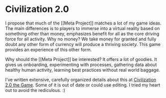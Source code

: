 # Civilization 2.0

I propose that much of the [[Meta Project]] matches a lot of my game ideas. The main differences is to players to immerse into a virtual reality based on something other than money, emphasizes benefit for all as the core driving force for all activity. Why no money? We take money for granted and fully doubt any other form of currency will produce a thriving society. This game provides an experience of this other form.

Why should the [[Meta Project]] be interested? It offers a lot of goodies. It gives us onboarding, experimenting with processes, gathering data about healthy human activity, learning best practices without real world baggage. 

I've written extensive, carefully organized details about this at [Civilization 2.0 the Game](http://www.game.civilization2.org). Some of it is out of date or could use editing. I tried my heart out to avoid the rediculous. :)
